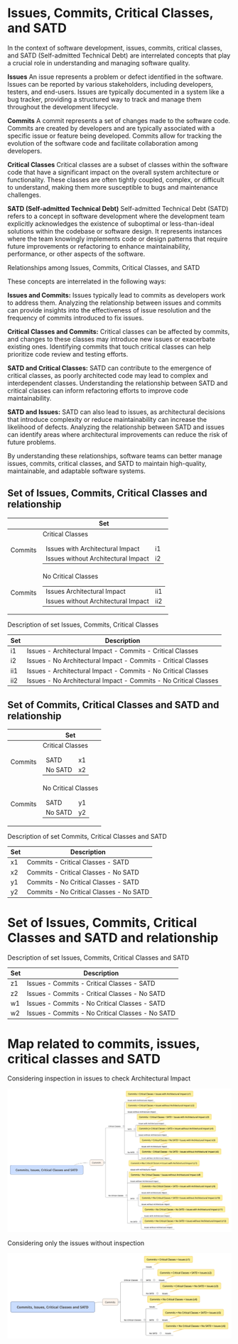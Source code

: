 # Issues, Commits, Critical Classes, and SATD

In the context of software development, issues, commits, critical classes, and SATD (Self-admitted Technical Debt) are interrelated concepts that play a crucial role in understanding and managing software quality.

**Issues**
An issue represents a problem or defect identified in the software. Issues can be reported by various stakeholders, including developers, testers, and end-users. Issues are typically documented in a system like a bug tracker, providing a structured way to track and manage them throughout the development lifecycle.

**Commits**
A commit represents a set of changes made to the software code. Commits are created by developers and are typically associated with a specific issue or feature being developed. Commits allow for tracking the evolution of the software code and facilitate collaboration among developers.

**Critical Classes**
Critical classes are a subset of classes within the software code that have a significant impact on the overall system architecture or functionality. These classes are often tightly coupled, complex, or difficult to understand, making them more susceptible to bugs and maintenance challenges.

**SATD (Self-admitted Technical Debt)**
Self-admitted Technical Debt (SATD) refers to a concept in software development where the development team explicitly acknowledges the existence of suboptimal or less-than-ideal solutions within the codebase or software design. It represents instances where the team knowingly implements code or design patterns that require future improvements or refactoring to enhance maintainability, performance, or other aspects of the software.

Relationships among Issues, Commits, Critical Classes, and SATD

These concepts are interrelated in the following ways:

**Issues and Commits:** Issues typically lead to commits as developers work to address them. Analyzing the relationship between issues and commits can provide insights into the effectiveness of issue resolution and the frequency of commits introduced to fix issues.

**Critical Classes and Commits:** Critical classes can be affected by commits, and changes to these classes may introduce new issues or exacerbate existing ones. Identifying commits that touch critical classes can help prioritize code review and testing efforts.

**SATD and Critical Classes:** SATD can contribute to the emergence of critical classes, as poorly architected code may lead to complex and interdependent classes. Understanding the relationship between SATD and critical classes can inform refactoring efforts to improve code maintainability.

**SATD and Issues:** SATD can also lead to issues, as architectural decisions that introduce complexity or reduce maintainability can increase the likelihood of defects. Analyzing the relationship between SATD and issues can identify areas where architectural improvements can reduce the risk of future problems.

By understanding these relationships, software teams can better manage issues, commits, critical classes, and SATD to maintain high-quality, maintainable, and adaptable software systems.

## Set of Issues, Commits, Critical Classes and relationship

|   |  Set |
|--| -----------------|
| Commits |     <table>  <thead>  <tr>  Critical Classes </th>  </tr> </thead>  <tbody>  <tr> <td>Issues with Architectural Impact</td>  <td>i1</td> </tr> <tr>  <td>Issues without Architectural Impact</td>  <td>i2</td>  </tr> <tr> </tr>  <tr>   </tbody>  </table>              |
| Commits |     <table>  <thead>  <tr>  No Critical Classes</th>  </tr> </thead>  <tbody>  <tr> <td>Issues Architectural Impact</td>  <td>ii1</td> </tr> <tr>  <td>Issues without Architectural Impact</td>  <td>ii2</td>  </tr> <tr>    </tr>  <tr>   </tbody>  </table>              |

Description of set Issues, Commits, Critical Classes

| Set | Description |
|--|--|
| i1 | Issues - Architectural Impact - Commits - Critical Classes|
| i2| Issues - No Architectural Impact - Commits - Critical Classes|
| ii1 | Issues - Architectural Impact - Commits - No Critical Classes|
| ii2 | Issues - No Architectural Impact - Commits - No Critical Classes|

## Set of Commits, Critical Classes and SATD and relationship

|   |  Set |
|--| -----------------|
| Commits |     <table>  <thead>  <tr>  Critical Classes </th>  </tr> </thead>  <tbody>  <tr> <td>SATD</td>  <td>x1</td> </tr>  <tr>  <td>No SATD</td>  <td>x2</td>  </tr>  <tr>   </tbody>  </table>              |
| Commits |     <table>  <thead>  <tr>  No Critical Classes</th>  </tr> </thead>  <tbody>  <tr> <td>SATD</td>  <td>y1</td> </tr>  <tr>  <td>No SATD</td>  <td>y2</td>  </tr>  <tr>   </tbody>  </table>              |

Description of set Commits, Critical Classes and SATD

| Set | Description |
|--|--|
| x1 | Commits - Critical Classes - SATD |
| x2| Commits - Critical Classes - No SATD |
| y1 | Commits - No Critical Classes - SATD |
| y2 | Commits - No Critical Classes - No SATD |

# Set of Issues, Commits, Critical Classes and SATD and relationship

Description of set Issues, Commits, Critical Classes and SATD

| Set | Description | 
|--|--|
| z1 | Issues - Commits - Critical Classes - SATD |
| z2 | Issues - Commits - Critical Classes - No SATD |
| w1 | Issues - Commits - No Critical Classes - SATD |
| w2 | Issues - Commits - No Critical Classes - No SATD |

# Map related to commits, issues, critical classes and SATD

Considering inspection in issues to check Architectural Impact

![Commits, issues, critical classes and SATD](https://github.com/Technical-Debt-Large-Scale/my_validation/blob/main/imagens/Commits_Issues_Critical_Classes_SATD.png)

Considering only the issues without inspection

![Commits, issues, critical classes and SATD 2](https://github.com/Technical-Debt-Large-Scale/my_validation/blob/main/imagens/Commits_Issues_Critical_Classes_and_SATD2.png)
